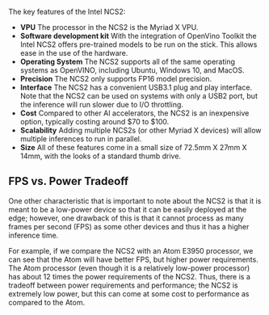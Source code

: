 The key features of the Intel NCS2:
* **VPU** The processor in the NCS2 is the Myriad X VPU.
* **Software development kit** With the integration of OpenVino Toolkit the Intel NCS2 offers pre-trained models to be run on the stick. This allows ease in the use of the hardware.
* **Operating System** The NCS2 supports all of the same operating systems as OpenVINO, including Ubuntu, Windows 10, and MacOS.
* **Precision** The NCS2 only supports FP16 model precision.
* **Interface** The NCS2 has a convenient USB3.1 plug and play interface. Note that the NCS2 can be used on systems with only a USB2 port, but the inference will run slower due to I/O throttling.
* **Cost** Compared to other AI accelerators, the NCS2 is an inexpensive option, typically costing around $70 to $100.
* **Scalability** Adding multiple NCS2s (or other Myriad X devices) will allow multiple inferences to run in parallel.
* **Size** All of these features come in a small size of 72.5mm X 27mm X 14mm, with the looks of a standard thumb drive.


## FPS vs. Power Tradeoff

One other characteristic that is important to note about the NCS2 is that it is meant to be a low-power device so that it can be easily deployed at the edge; however, one drawback of this is that it cannot process as many frames per second (FPS) as some other devices and thus it has a higher inference time.

For example, if we compare the NCS2 with an Atom E3950 processor, we can see that the Atom will have better FPS, but higher power requirements. The Atom processor (even though it is a relatively low-power processor) has about 12 times the power requirements of the NCS2. Thus, there is a tradeoff between power requirements and performance; the NCS2 is extremely low power, but this can come at some cost to performance as compared to the Atom.

